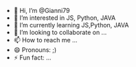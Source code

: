 - 👋 Hi, I’m @Gianni79
- 👀 I’m interested in JS, Python, JAVA
- 🌱 I’m currently learning JS,Python, JAVA
- 💞️ I’m looking to collaborate on ...
- 📫 How to reach me ...
- 😄 Pronouns: ;)
- ⚡ Fun fact: ...

<!---
Gianni79/Gianni79 is a ✨ special ✨ repository because its `README.md` (this file) appears on your GitHub profile.
You can click the Preview link to take a look at your changes.
--->
